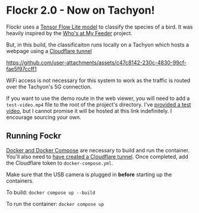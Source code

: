 # Flockr 2.0 - Now on Tachyon!
Flockr uses a [Tensor Flow Lite model](https://www.kaggle.com/models/google/aiy/tfLite/vision-classifier-birds-v1/3?tfhub-redirect=true) to classify the species of a bird. It was heavily inspired by the [Who's at My Feeder](https://github.com/mmcc-xx/WhosAtMyFeeder/tree/master) project. 

But, in this build, the classificaiton runs locally on a Tachyon which hosts a webpage using a [Cloudflare tunnel](https://developers.cloudflare.com/cloudflare-one/connections/connect-networks/)

https://github.com/user-attachments/assets/c47c8142-230c-4830-99cf-fae5f97ccff1

WiFi access is not necessary for this system to work as the traffic is routed over the Tachyon's 5G connection. 

If you want to use the demo route in the web viewer, you will need to add a `test-video.mp4` file to the root of the project's directory. I've [provided a test video](https://drive.google.com/file/d/1tTz1Gps4WgYqqTi08huPQqQcx8DzA_3P/view?usp=sharing), but I cannot promise it will be hosted at this link indefinitely. I encourage sourcing your own.

## Running Fockr
[Docker and Docker Compose](https://docs.docker.com/engine/install/raspberry-pi-os/) are necessary to build and run the container. You'll also need to [have created a Cloudflare tunnel](https://www.youtube.com/watch?v=ey4u7OUAF3c&pp=ygUQY2xvdWRmbGFyZSB1bm5lbA%3D%3D). Once completed, add the Cloudflare token to `docker-compose.yml`.

Make sure that the USB camera is plugged in **before** starting up the containers.

To build: `docker compose up --build`

To run the container: `docker compose up`

